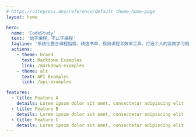 ```yaml
---
# https://vitepress.dev/reference/default-theme-home-page
layout: home

hero:
  name: 'CodeStudy'
  text: '始于编程，不止于编程​'
  tagline: '系统化整合编程指南、精选书单、视频课程与效率工具，打造个人的高效学习和工作路径。'
  actions:
    - theme: brand
      text: Markdown Examples
      link: /markdown-examples
    - theme: alt
      text: API Examples
      link: /api-examples

features:
  - title: Feature A
    details: Lorem ipsum dolor sit amet, consectetur adipiscing elit
  - title: Feature B
    details: Lorem ipsum dolor sit amet, consectetur adipiscing elit
  - title: Feature C
    details: Lorem ipsum dolor sit amet, consectetur adipiscing elit
---
```

